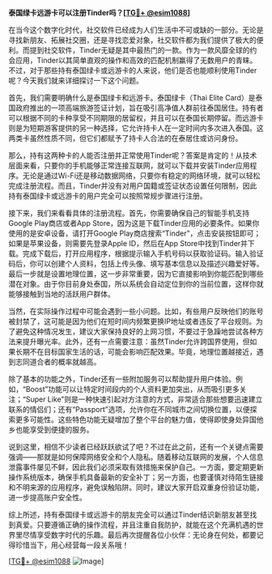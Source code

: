 **泰国绿卡远游卡可以注册Tinder吗？[[TG💪+ @esim1088](https://t.me/s/esim1088)]**

在当今这个数字化时代，社交软件已经成为人们生活中不可或缺的一部分。无论是寻找新朋友、拓展社交圈，还是寻找恋爱对象，社交软件都为我们提供了极大的便利。而提到社交软件，Tinder无疑是其中最热门的一款。作为一款风靡全球的约会应用，Tinder以其简单直观的操作和高效的匹配机制赢得了无数用户的青睐。不过，对于那些持有泰国绿卡或远游卡的人来说，他们是否也能顺利使用Tinder呢？今天我们就来详细探讨一下这个问题。

首先，我们需要明确什么是泰国绿卡和远游卡。泰国绿卡（Thai Elite Card）是泰国政府推出的一项高端旅游签证计划，旨在吸引高净值人群前往泰国居住。持有者可以根据不同的卡种享受不同期限的居留权，并且可以在泰国长期停留。而远游卡则是为短期游客提供的另一种选择，它允许持卡人在一定时间内多次进入泰国。这两类卡虽然性质不同，但它们都赋予了持卡人合法的在泰居住或访问身份。

那么，持有这两种卡的人能否注册并正常使用Tinder呢？答案是肯定的！从技术层面来看，只要你的手机能够正常连接互联网，就可以下载并安装Tinder应用程序。无论是通过Wi-Fi还是移动数据网络，只要你有稳定的网络环境，就可以轻松完成注册流程。而且，Tinder并没有对用户国籍或签证状态设置任何限制，因此持有泰国绿卡或远游卡的用户完全可以按照常规步骤进行注册。

接下来，我们来看看具体的注册流程。首先，你需要确保自己的智能手机支持Google Play商店或者App Store，因为这是下载Tinder应用的必要条件。如果你使用的是安卓设备，请打开Google Play商店搜索“Tinder”，点击安装按钮即可；如果是苹果设备，则需要先登录Apple ID，然后在App Store中找到Tinder并下载。完成下载后，打开应用程序，根据提示输入手机号码以获取验证码。输入验证码后，你可以创建个人资料，包括上传头像、填写基本信息以及描述兴趣爱好等。最后一步就是设置地理位置，这一步非常重要，因为它直接影响到你能匹配到哪些潜在对象。由于你目前身处泰国，所以系统会自动定位到你的当前位置，这样你就能够接触到当地的活跃用户群体。

当然，在实际操作过程中可能会遇到一些小问题。比如，有些用户反映他们的账号被封禁了，这可能是因为他们在短时间内频繁更换IP地址或者违反了平台规则。为了避免这种情况发生，建议大家保持良好的上网习惯，不要过于急躁地尝试各种方法来提升曝光率。此外，还有一点需要注意：虽然Tinder允许跨国界使用，但如果长期不在目标国家生活的话，可能会影响匹配效果。毕竟，地理位置越接近，遇到志同道合者的概率就越高。

除了基本的功能之外，Tinder还有一些附加服务可以帮助提升用户体验。例如，“Boost”功能可以让特定时间段内的个人资料更加突出，从而吸引更多关注；“Super Like”则是一种快速引起对方注意的方式，非常适合那些想要迅速建立联系的情侣们；还有“Passport”选项，允许你在不同城市之间切换位置，以便探索更多可能性。这些特色功能无疑增加了整个平台的魅力值，使得即使身处异国他乡也能享受到便捷的服务。

说到这里，相信不少读者已经跃跃欲试了吧？不过在此之前，还有一个关键点需要强调——那就是如何保障网络安全和个人隐私。随着移动互联网的发展，个人信息泄露事件屡见不鲜，因此我们必须采取有效措施来保护自己。一方面，要定期更新操作系统版本，确保手机具备最新的安全补丁；另一方面，也要谨慎对待陌生链接和不明来源的应用程序，避免误触陷阱。同时，建议大家开启双重身份验证功能，进一步提高账户安全性。

综上所述，持有泰国绿卡或远游卡的朋友完全可以通过Tinder结识新朋友甚至找到真爱。只要遵循正确的操作流程，并且注重自我防护，就能在这个充满机遇的世界里尽情享受数字时代的乐趣。最后再次提醒各位小伙伴：无论身在何处，都要记得珍惜当下，用心经营每一段关系哦！

[[TG💪+ @esim1088](https://t.me/s/esim1088) ![Image](https://i.postimg.cc/4NQfJmqS/Snipaste-2025-05-13-00-14-12.png)]